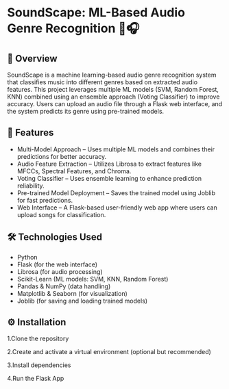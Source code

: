 # SoundScape: ML-Based Audio Genre Recognition 🎵🎧

## 📌 Overview
SoundScape is a machine learning-based audio genre recognition system that classifies music into different genres based on extracted audio features. This project leverages multiple ML models (SVM, Random Forest, KNN) combined using an ensemble approach (Voting Classifier) to improve accuracy. Users can upload an audio file through a Flask web interface, and the system predicts its genre using pre-trained models.

## 🌟 Features
- Multi-Model Approach – Uses multiple ML models and combines their predictions for better accuracy.
- Audio Feature Extraction – Utilizes Librosa to extract features like MFCCs, Spectral Features, and Chroma.
- Voting Classifier – Uses ensemble learning to enhance prediction reliability.
- Pre-trained Model Deployment – Saves the trained model using Joblib for fast predictions.
- Web Interface – A Flask-based user-friendly web app where users can upload songs for classification.

## 🛠️ Technologies Used
- Python 
- Flask (for the web interface) 
- Librosa (for audio processing) 
- Scikit-Learn (ML models: SVM, KNN, Random Forest) 
- Pandas & NumPy (data handling) 
- Matplotlib & Seaborn (for visualization) 
- Joblib (for saving and loading trained models)

## ⚙️ Installation
1.Clone the repository

2.Create and activate a virtual environment (optional but recommended)
   
3.Install dependencies
   
4.Run the Flask App
     


